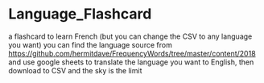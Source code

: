 # Language_Flashcard
a flashcard to learn French (but you can change the CSV to any language you want)
you can find the language source from https://github.com/hermitdave/FrequencyWords/tree/master/content/2018
and use google sheets to translate the language you want to English, then download 
to CSV and the sky is the limit
